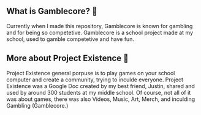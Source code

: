 ## What is Gamblecore? 🎰
Currently when I made this repository, Gamblecore is known for gambling and for being so competetive. 
Gamblecore is a school project made at my school, used to gamble competetive and have fun.

## More about Project Existence 👀
Project Existence general porpuse is to play games on your school computer and create a community, trying to inculde everyone. Project Existence was a Google Doc created by my best friend, Justin, shared and used by around 300 students at my middle school. 
Of course, not all of it was about games, there was also Videos, Music, Art, Merch, and inculding Gambling (Gamblecore.)

